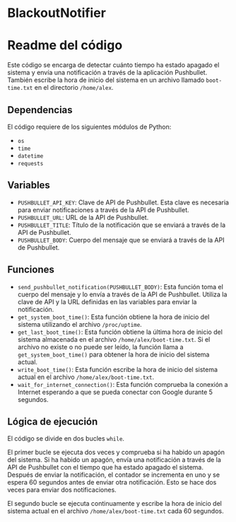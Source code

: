 # BlackoutNotifier
# Readme del código 

Este código se encarga de detectar cuánto tiempo ha estado apagado el sistema y envía una notificación a través de la aplicación Pushbullet. También escribe la hora de inicio del sistema en un archivo llamado `boot-time.txt` en el directorio `/home/alex`. 

## Dependencias
El código requiere de los siguientes módulos de Python:

- `os`
- `time`
- `datetime`
- `requests`

## Variables
- `PUSHBULLET_API_KEY`: Clave de API de Pushbullet. Esta clave es necesaria para enviar notificaciones a través de la API de Pushbullet.
- `PUSHBULLET_URL`: URL de la API de Pushbullet.
- `PUSHBULLET_TITLE`: Título de la notificación que se enviará a través de la API de Pushbullet.
- `PUSHBULLET_BODY`: Cuerpo del mensaje que se enviará a través de la API de Pushbullet.

## Funciones
- `send_pushbullet_notification(PUSHBULLET_BODY)`: Esta función toma el cuerpo del mensaje y lo envía a través de la API de Pushbullet. Utiliza la clave de API y la URL definidas en las variables para enviar la notificación.
- `get_system_boot_time()`: Esta función obtiene la hora de inicio del sistema utilizando el archivo `/proc/uptime`.
- `get_last_boot_time()`: Esta función obtiene la última hora de inicio del sistema almacenada en el archivo `/home/alex/boot-time.txt`. Si el archivo no existe o no puede ser leído, la función llama a `get_system_boot_time()` para obtener la hora de inicio del sistema actual.
- `write_boot_time()`: Esta función escribe la hora de inicio del sistema actual en el archivo `/home/alex/boot-time.txt`.
- `wait_for_internet_connection()`: Esta función comprueba la conexión a Internet esperando a que se pueda conectar con Google durante 5 segundos.

## Lógica de ejecución
El código se divide en dos bucles `while`.

El primer bucle se ejecuta dos veces y comprueba si ha habido un apagón del sistema. Si ha habido un apagón, envía una notificación a través de la API de Pushbullet con el tiempo que ha estado apagado el sistema. Después de enviar la notificación, el contador se incrementa en uno y se espera 60 segundos antes de enviar otra notificación. Esto se hace dos veces para enviar dos notificaciones.

El segundo bucle se ejecuta continuamente y escribe la hora de inicio del sistema actual en el archivo `/home/alex/boot-time.txt` cada 60 segundos.
